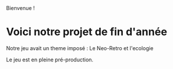 <div> Bienvenue ! </div>

<h1> Voici notre projet de fin d'année </h1>

<p>Notre jeu avait un theme imposé : Le Neo-Retro et l'ecologie </p>
<p>Le jeu est en pleine pré-production. </p>

